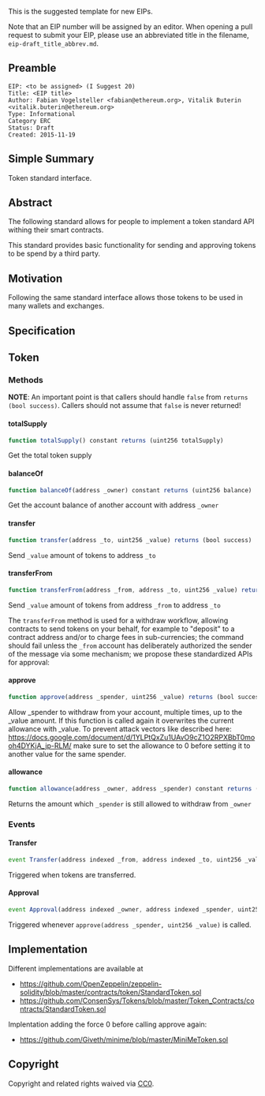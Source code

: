 This is the suggested template for new EIPs.

Note that an EIP number will be assigned by an editor. When opening a pull request to submit your EIP, please use an abbreviated title in the filename, `eip-draft_title_abbrev.md`.

## Preamble

    EIP: <to be assigned> (I Suggest 20)
    Title: <EIP title>
    Author: Fabian Vogelsteller <fabian@ethereum.org>, Vitalik Buterin <vitalik.buterin@ethereum.org>
    Type: Informational
    Category ERC
    Status: Draft
    Created: 2015-11-19


## Simple Summary

Token standard interface.


## Abstract

The following standard allows for people to implement a token standard API withing their smart contracts.

This standard provides basic functionality for sending and approving tokens to be spend by a third party.


## Motivation

Following the same standard interface allows those tokens to be used in many wallets and exchanges.


## Specification

## Token
### Methods

**NOTE**: An important point is that callers should handle `false` from `returns (bool success)`.  Callers should not assume that `false` is never returned!

#### totalSupply

``` js
function totalSupply() constant returns (uint256 totalSupply)
```

Get the total token supply
#### balanceOf

``` js
function balanceOf(address _owner) constant returns (uint256 balance)
```

Get the account balance of another account with address `_owner`
#### transfer

``` js
function transfer(address _to, uint256 _value) returns (bool success)
```

Send `_value` amount of tokens to address `_to`
#### transferFrom

``` js
function transferFrom(address _from, address _to, uint256 _value) returns (bool success)
```

Send `_value` amount of tokens from address `_from` to address `_to`

The `transferFrom` method is used for a withdraw workflow, allowing contracts to send tokens on your behalf, for example to "deposit" to a contract address and/or to charge fees in sub-currencies; the command should fail unless the `_from` account has deliberately authorized the sender of the message via some mechanism; we propose these standardized APIs for approval:
#### approve

``` js
function approve(address _spender, uint256 _value) returns (bool success)
```

Allow _spender to withdraw from your account, multiple times, up to the _value amount. If this function is called again it overwrites the current allowance with _value.
To prevent attack vectors like described here: https://docs.google.com/document/d/1YLPtQxZu1UAvO9cZ1O2RPXBbT0mooh4DYKjA_jp-RLM/
make sure to set the allowance to 0 before setting it to another value for the same spender.
#### allowance

``` js
function allowance(address _owner, address _spender) constant returns (uint256 remaining)
```

Returns the amount which `_spender` is still allowed to withdraw from `_owner`
### Events
#### Transfer

``` js
event Transfer(address indexed _from, address indexed _to, uint256 _value)
```

Triggered when tokens are transferred.
#### Approval

``` js
event Approval(address indexed _owner, address indexed _spender, uint256 _value)
```

Triggered whenever `approve(address _spender, uint256 _value)` is called.


## Implementation

Different implementations are available at
- https://github.com/OpenZeppelin/zeppelin-solidity/blob/master/contracts/token/StandardToken.sol
- https://github.com/ConsenSys/Tokens/blob/master/Token_Contracts/contracts/StandardToken.sol

Implentation adding the force 0 before calling approve again:
- https://github.com/Giveth/minime/blob/master/MiniMeToken.sol

## Copyright
Copyright and related rights waived via [CC0](https://creativecommons.org/publicdomain/zero/1.0/).
